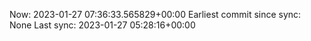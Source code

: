 Now: 2023-01-27 07:36:33.565829+00:00 Earliest commit since sync: None Last sync: 2023-01-27 05:28:16+00:00
